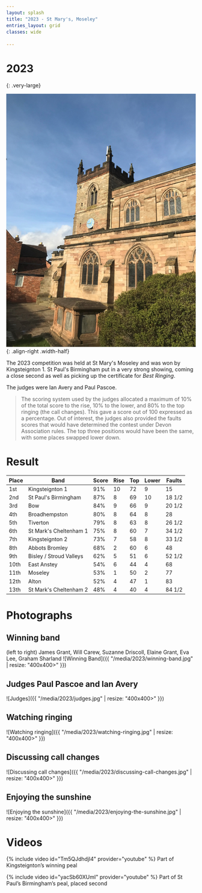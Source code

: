 ```yaml
---
layout: splash
title: "2023 - St Mary's, Moseley"
entries_layout: grid
classes: wide

---
```


# 2023
{: .very-large}

![](/media/2023/moseley-st-mary.jpg){: .align-right .width-half}

The 2023 competition was held at St Mary's Moseley and was won by Kingsteignton 1.  St Paul's Birmingham put in a very strong showing, coming a close second as well as picking up the certificate for _Best Ringing_.

The judges were Ian Avery and Paul Pascoe.

> The scoring system used by the judges allocated a maximum of 10% of the total score to the rise, 10% to the lower, and 80% to the top ringing (the call changes). This gave a score out of 100 expressed as a percentage. Out of interest, the judges also provided the faults scores that would have determined the contest under Devon Association rules. The top three positions would have been the same, with some places swapped lower down.						

# Result

| Place | Band                    | Score | Rise | Top | Lower | Faults |
| ----- | ----------------------- | ----- | ---- | --- | ----- | ------ |
| 1st   | Kingsteignton 1         | 91%   | 10   | 72  | 9     | 15     |
| 2nd   | St Paul's Birmingham    | 87%   | 8    | 69  | 10    | 18 1/2 |
| 3rd   | Bow                     | 84%   | 9    | 66  | 9     | 20 1/2 |
| 4th   | Broadhempston           | 80%   | 8    | 64  | 8     | 28     |
| 5th   | Tiverton                | 79%   | 8    | 63  | 8     | 26 1/2 |
| 6th   | St Mark's Cheltenham 1  | 75%   | 8    | 60  | 7     | 34 1/2 |
| 7th   | Kingsteignton 2         | 73%   | 7    | 58  | 8     | 33 1/2 |
| 8th   | Abbots Bromley          | 68%   | 2    | 60  | 6     | 48     |
| 9th   | Bisley / Stroud Valleys | 62%   | 5    | 51  | 6     | 52 1/2 |
| 10th  | East Anstey             | 54%   | 6    | 44  | 4     | 68     |
| 11th  | Moseley                 | 53%   | 1    | 50  | 2     | 77     |
| 12th  | Alton                   | 52%   | 4    | 47  | 1     | 83     |
| 13th  | St Mark's Cheltenham 2  | 48%   | 4    | 40  | 4     | 84 1/2 |

# Photographs

## Winning band
(left to right) James Grant, Will Carew, Suzanne Driscoll, Elaine Grant, Eva Lee, Graham Sharland
![Winning Band]({{ "/media/2023/winning-band.jpg" | resize: "400x400>" }})

## Judges Paul Pascoe and Ian Avery
![Judges]({{ "/media/2023/judges.jpg" | resize: "400x400>" }})

## Watching ringing
![Watching ringing]({{ "/media/2023/watching-ringing.jpg" | resize: "400x400>" }})

## Discussing call changes
![Discussing call changes]({{ "/media/2023/discussing-call-changes.jpg" | resize: "400x400>" }})

## Enjoying the sunshine
![Enjoying the sunshine]({{ "/media/2023/enjoying-the-sunshine.jpg" | resize: "400x400>" }})

# Videos

{% include video id="Tm5QJdhdjl4" provider="youtube" %}
Part of Kingsteignton’s winning peal

{% include video id="yacSb60XUmI" provider="youtube" %}
Part of St Paul’s Birmingham’s peal, placed second

